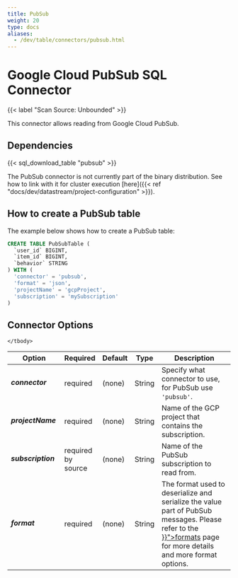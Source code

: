 ```yaml
---
title: PubSub
weight: 20
type: docs
aliases:
  - /dev/table/connectors/pubsub.html
---
```

<!--
Licensed to the Apache Software Foundation (ASF) under one
or more contributor license agreements.  See the NOTICE file
distributed with this work for additional information
regarding copyright ownership.  The ASF licenses this file
to you under the Apache License, Version 2.0 (the
"License"); you may not use this file except in compliance
with the License.  You may obtain a copy of the License at

  http://www.apache.org/licenses/LICENSE-2.0

Unless required by applicable law or agreed to in writing,
software distributed under the License is distributed on an
"AS IS" BASIS, WITHOUT WARRANTIES OR CONDITIONS OF ANY
KIND, either express or implied.  See the License for the
specific language governing permissions and limitations
under the License.
-->

# Google Cloud PubSub SQL Connector

{{< label "Scan Source: Unbounded" >}}

This connector allows reading from Google Cloud PubSub.

Dependencies
------------

{{< sql_download_table "pubsub" >}}

The PubSub connector is not currently part of the binary distribution.
See how to link with it for cluster execution [here]({{< ref "docs/dev/datastream/project-configuration" >}}).

How to create a PubSub table
----------------

The example below shows how to create a PubSub table:

```sql
CREATE TABLE PubSubTable (
  `user_id` BIGINT,
  `item_id` BIGINT,
  `behavior` STRING
) WITH (
  'connector' = 'pubsub',
  'format' = 'json',
  'projectName' = 'gcpProject',
  'subscription' = 'mySubscription'
)
```



Connector Options
----------------

<table class="table table-bordered">
    <thead>
    <tr>
      <th class="text-left" style="width: 25%">Option</th>
      <th class="text-center" style="width: 8%">Required</th>
      <th class="text-center" style="width: 7%">Default</th>
      <th class="text-center" style="width: 10%">Type</th>
      <th class="text-center" style="width: 50%">Description</th>
    </tr>
    </thead>
    <tbody>
    <tr>
      <td><h5>connector</h5></td>
      <td>required</td>
      <td style="word-wrap: break-word;">(none)</td>
      <td>String</td>
      <td>Specify what connector to use, for PubSub use <code>'pubsub'</code>.</td>
    </tr>
    <tr>
      <td><h5>projectName</h5></td>
      <td>required</td>
      <td style="word-wrap: break-word;">(none)</td>
      <td>String</td>
      <td>Name of the GCP project that contains the subscription.</td>
    </tr>
    <tr>
      <td><h5>subscription</h5></td>
      <td>required by source</td>
      <td style="word-wrap: break-word;">(none)</td>
      <td>String</td>
      <td>Name of the PubSub subscription to read from.</td>
    </tr>
    <tr>
      <td><h5>format</h5></td>
      <td>required</td>
      <td style="word-wrap: break-word;">(none)</td>
      <td>String</td>
      <td>The format used to deserialize and serialize the value part of PubSub messages.
      Please refer to the <a href="{{< ref "docs/connectors/table/formats/overview" >}}">formats</a> page for
      more details and more format options.
      </td>
    </tr>
 
    </tbody>
</table>
